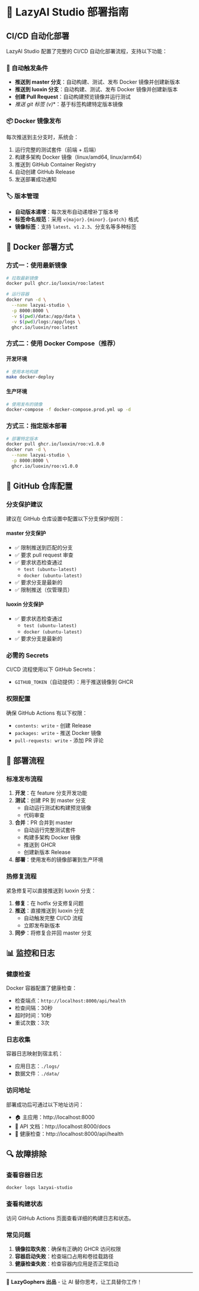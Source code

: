 # 🚀 LazyAI Studio 部署指南

## CI/CD 自动化部署

LazyAI Studio 配置了完整的 CI/CD 自动化部署流程，支持以下功能：

### 🔄 自动触发条件

- **推送到 master 分支**：自动构建、测试、发布 Docker 镜像并创建新版本
- **推送到 luoxin 分支**：自动构建、测试、发布 Docker 镜像并创建新版本
- **创建 Pull Request**：自动构建预览镜像并运行测试
- **推送 git 标签 (v*)**：基于标签构建特定版本镜像

### 📦 Docker 镜像发布

每次推送到主分支时，系统会：

1. 运行完整的测试套件（前端 + 后端）
2. 构建多架构 Docker 镜像（linux/amd64, linux/arm64）
3. 推送到 GitHub Container Registry
4. 自动创建 GitHub Release
5. 发送部署成功通知

### 🏷️ 版本管理

- **自动版本递增**：每次发布自动递增补丁版本号
- **标签命名规范**：采用 `v{major}.{minor}.{patch}` 格式
- **镜像标签**：支持 `latest`、`v1.2.3`、分支名等多种标签

## 🐳 Docker 部署方式

### 方式一：使用最新镜像

```bash
# 拉取最新镜像
docker pull ghcr.io/luoxin/roo:latest

# 运行容器
docker run -d \
  --name lazyai-studio \
  -p 8000:8000 \
  -v $(pwd)/data:/app/data \
  -v $(pwd)/logs:/app/logs \
  ghcr.io/luoxin/roo:latest
```

### 方式二：使用 Docker Compose（推荐）

#### 开发环境
```bash
# 使用本地构建
make docker-deploy
```

#### 生产环境
```bash
# 使用发布的镜像
docker-compose -f docker-compose.prod.yml up -d
```

### 方式三：指定版本部署

```bash
# 部署特定版本
docker pull ghcr.io/luoxin/roo:v1.0.0
docker run -d \
  --name lazyai-studio \
  -p 8000:8000 \
  ghcr.io/luoxin/roo:v1.0.0
```

## 🔧 GitHub 仓库配置

### 分支保护建议

建议在 GitHub 仓库设置中配置以下分支保护规则：

#### master 分支保护
- ✅ 限制推送到匹配的分支
- ✅ 要求 pull request 审查
- ✅ 要求状态检查通过
  - `test (ubuntu-latest)`
  - `docker (ubuntu-latest)`
- ✅ 要求分支是最新的
- ✅ 限制推送（仅管理员）

#### luoxin 分支保护
- ✅ 要求状态检查通过
  - `test (ubuntu-latest)`
  - `docker (ubuntu-latest)`
- ✅ 要求分支是最新的

### 必需的 Secrets

CI/CD 流程使用以下 GitHub Secrets：

- `GITHUB_TOKEN`（自动提供）：用于推送镜像到 GHCR

### 权限配置

确保 GitHub Actions 有以下权限：
- `contents: write` - 创建 Release
- `packages: write` - 推送 Docker 镜像
- `pull-requests: write` - 添加 PR 评论

## 🚀 部署流程

### 标准发布流程

1. **开发**：在 feature 分支开发功能
2. **测试**：创建 PR 到 master 分支
   - 自动运行测试和构建预览镜像
   - 代码审查
3. **合并**：PR 合并到 master
   - 自动运行完整测试套件
   - 构建多架构 Docker 镜像
   - 推送到 GHCR
   - 创建新版本 Release
4. **部署**：使用发布的镜像部署到生产环境

### 热修复流程

紧急修复可以直接推送到 luoxin 分支：

1. **修复**：在 hotfix 分支修复问题
2. **推送**：直接推送到 luoxin 分支
   - 自动触发完整 CI/CD 流程
   - 立即发布新版本
3. **同步**：将修复合并回 master 分支

## 📊 监控和日志

### 健康检查

Docker 容器配置了健康检查：
- 检查端点：`http://localhost:8000/api/health`
- 检查间隔：30秒
- 超时时间：10秒
- 重试次数：3次

### 日志收集

容器日志映射到宿主机：
- 应用日志：`./logs/`
- 数据文件：`./data/`

### 访问地址

部署成功后可通过以下地址访问：
- 🏠 主应用：http://localhost:8000
- 📖 API 文档：http://localhost:8000/docs
- 💚 健康检查：http://localhost:8000/api/health

## 🔍 故障排除

### 查看容器日志
```bash
docker logs lazyai-studio
```

### 查看构建状态
访问 GitHub Actions 页面查看详细的构建日志和状态。

### 常见问题

1. **镜像拉取失败**：确保有正确的 GHCR 访问权限
2. **容器启动失败**：检查端口占用和卷挂载路径
3. **健康检查失败**：检查容器内应用是否正常启动

---

🤖 **LazyGophers 出品** - 让 AI 替你思考，让工具替你工作！